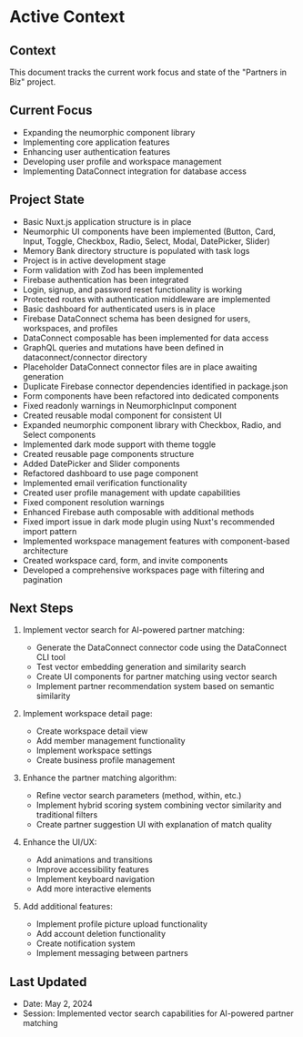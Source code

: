 # Active Context

## Context
This document tracks the current work focus and state of the "Partners in Biz" project.

## Current Focus
- Expanding the neumorphic component library
- Implementing core application features
- Enhancing user authentication features
- Developing user profile and workspace management
- Implementing DataConnect integration for database access

## Project State
- Basic Nuxt.js application structure is in place
- Neumorphic UI components have been implemented (Button, Card, Input, Toggle, Checkbox, Radio, Select, Modal, DatePicker, Slider)
- Memory Bank directory structure is populated with task logs
- Project is in active development stage
- Form validation with Zod has been implemented
- Firebase authentication has been integrated
- Login, signup, and password reset functionality is working
- Protected routes with authentication middleware are implemented
- Basic dashboard for authenticated users is in place
- Firebase DataConnect schema has been designed for users, workspaces, and profiles
- DataConnect composable has been implemented for data access
- GraphQL queries and mutations have been defined in dataconnect/connector directory
- Placeholder DataConnect connector files are in place awaiting generation
- Duplicate Firebase connector dependencies identified in package.json
- Form components have been refactored into dedicated components
- Fixed readonly warnings in NeumorphicInput component
- Created reusable modal component for consistent UI
- Expanded neumorphic component library with Checkbox, Radio, and Select components
- Implemented dark mode support with theme toggle
- Created reusable page components structure
- Added DatePicker and Slider components
- Refactored dashboard to use page component
- Implemented email verification functionality
- Created user profile management with update capabilities
- Fixed component resolution warnings
- Enhanced Firebase auth composable with additional methods
- Fixed import issue in dark mode plugin using Nuxt's recommended import pattern
- Implemented workspace management features with component-based architecture
- Created workspace card, form, and invite components
- Developed a comprehensive workspaces page with filtering and pagination

## Next Steps
1. Implement vector search for AI-powered partner matching:
   - Generate the DataConnect connector code using the DataConnect CLI tool
   - Test vector embedding generation and similarity search
   - Create UI components for partner matching using vector search
   - Implement partner recommendation system based on semantic similarity

2. Implement workspace detail page:
   - Create workspace detail view
   - Add member management functionality
   - Implement workspace settings
   - Create business profile management

3. Enhance the partner matching algorithm:
   - Refine vector search parameters (method, within, etc.)
   - Implement hybrid scoring system combining vector similarity and traditional filters
   - Create partner suggestion UI with explanation of match quality

4. Enhance the UI/UX:
   - Add animations and transitions
   - Improve accessibility features
   - Implement keyboard navigation
   - Add more interactive elements

5. Add additional features:
   - Implement profile picture upload functionality
   - Add account deletion functionality
   - Create notification system
   - Implement messaging between partners

## Last Updated
- Date: May 2, 2024
- Session: Implemented vector search capabilities for AI-powered partner matching
